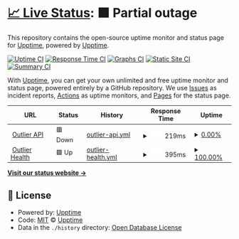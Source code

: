 # [📈 Live Status](https://upptime.github.io/upptime): <!--live status--> **🟧 Partial outage**

This repository contains the open-source uptime monitor and status page for [Upptime](https://upptime.js.org), powered by [Upptime](https://github.com/upptime/upptime).

[![Uptime CI](https://github.com/Outlier-org/uptime/workflows/Uptime%20CI/badge.svg)](https://github.com/Outlier-org/uptime/actions?query=workflow%3A%22Uptime+CI%22)
[![Response Time CI](https://github.com/Outlier-org/uptime/workflows/Response%20Time%20CI/badge.svg)](https://github.com/Outlier-org/uptime/actions?query=workflow%3A%22Response+Time+CI%22)
[![Graphs CI](https://github.com/Outlier-org/uptime/workflows/Graphs%20CI/badge.svg)](https://github.com/Outlier-org/uptime/actions?query=workflow%3A%22Graphs+CI%22)
[![Static Site CI](https://github.com/Outlier-org/uptime/workflows/Static%20Site%20CI/badge.svg)](https://github.com/Outlier-org/uptime/actions?query=workflow%3A%22Static+Site+CI%22)
[![Summary CI](https://github.com/Outlier-org/uptime/workflows/Summary%20CI/badge.svg)](https://github.com/Outlier-org/uptime/actions?query=workflow%3A%22Summary+CI%22)

With [Upptime](https://upptime.js.org), you can get your own unlimited and free uptime monitor and status page, powered entirely by a GitHub repository. We use [Issues](https://github.com/upptime/upptime/issues) as incident reports, [Actions](https://github.com/Outlier-org/uptime/actions) as uptime monitors, and [Pages](https://upptime.github.io/upptime) for the status page.

<!--start: status pages-->
<!-- This summary is generated by Upptime (https://github.com/upptime/upptime) -->
<!-- Do not edit this manually, your changes will be overwritten -->
<!-- prettier-ignore -->
| URL | Status | History | Response Time | Uptime |
| --- | ------ | ------- | ------------- | ------ |
| <img alt="" src="https://dashboard.outlier.org/images/logo.png" height="13"> [Outlier API](https://api.outlier.org) | 🟥 Down | [outlier-api.yml](https://github.com/phirmware/uptime/commits/HEAD/history/outlier-api.yml) | <details><summary><img alt="Response time graph" src="./graphs/outlier-api/response-time-week.png" height="20"> 219ms</summary><br><a href="https://Outlier-org.github.io/uptime/history/outlier-api"><img alt="Response time 209" src="https://img.shields.io/endpoint?url=https%3A%2F%2Fraw.githubusercontent.com%2Fphirmware%2Fuptime%2FHEAD%2Fapi%2Foutlier-api%2Fresponse-time.json"></a><br><a href="https://Outlier-org.github.io/uptime/history/outlier-api"><img alt="24-hour response time 240" src="https://img.shields.io/endpoint?url=https%3A%2F%2Fraw.githubusercontent.com%2Fphirmware%2Fuptime%2FHEAD%2Fapi%2Foutlier-api%2Fresponse-time-day.json"></a><br><a href="https://Outlier-org.github.io/uptime/history/outlier-api"><img alt="7-day response time 219" src="https://img.shields.io/endpoint?url=https%3A%2F%2Fraw.githubusercontent.com%2Fphirmware%2Fuptime%2FHEAD%2Fapi%2Foutlier-api%2Fresponse-time-week.json"></a><br><a href="https://Outlier-org.github.io/uptime/history/outlier-api"><img alt="30-day response time 219" src="https://img.shields.io/endpoint?url=https%3A%2F%2Fraw.githubusercontent.com%2Fphirmware%2Fuptime%2FHEAD%2Fapi%2Foutlier-api%2Fresponse-time-month.json"></a><br><a href="https://Outlier-org.github.io/uptime/history/outlier-api"><img alt="1-year response time 209" src="https://img.shields.io/endpoint?url=https%3A%2F%2Fraw.githubusercontent.com%2Fphirmware%2Fuptime%2FHEAD%2Fapi%2Foutlier-api%2Fresponse-time-year.json"></a></details> | <details><summary><a href="https://Outlier-org.github.io/uptime/history/outlier-api">0.00%</a></summary><a href="https://Outlier-org.github.io/uptime/history/outlier-api"><img alt="All-time uptime 0.00%" src="https://img.shields.io/endpoint?url=https%3A%2F%2Fraw.githubusercontent.com%2Fphirmware%2Fuptime%2FHEAD%2Fapi%2Foutlier-api%2Fuptime.json"></a><br><a href="https://Outlier-org.github.io/uptime/history/outlier-api"><img alt="24-hour uptime 0.00%" src="https://img.shields.io/endpoint?url=https%3A%2F%2Fraw.githubusercontent.com%2Fphirmware%2Fuptime%2FHEAD%2Fapi%2Foutlier-api%2Fuptime-day.json"></a><br><a href="https://Outlier-org.github.io/uptime/history/outlier-api"><img alt="7-day uptime 0.00%" src="https://img.shields.io/endpoint?url=https%3A%2F%2Fraw.githubusercontent.com%2Fphirmware%2Fuptime%2FHEAD%2Fapi%2Foutlier-api%2Fuptime-week.json"></a><br><a href="https://Outlier-org.github.io/uptime/history/outlier-api"><img alt="30-day uptime 0.00%" src="https://img.shields.io/endpoint?url=https%3A%2F%2Fraw.githubusercontent.com%2Fphirmware%2Fuptime%2FHEAD%2Fapi%2Foutlier-api%2Fuptime-month.json"></a><br><a href="https://Outlier-org.github.io/uptime/history/outlier-api"><img alt="1-year uptime 0.00%" src="https://img.shields.io/endpoint?url=https%3A%2F%2Fraw.githubusercontent.com%2Fphirmware%2Fuptime%2FHEAD%2Fapi%2Foutlier-api%2Fuptime-year.json"></a></details>
| <img alt="" src="https://dashboard.outlier.org/images/logo.png" height="13"> [Outlier Health](https://api.outlier.org/health) | 🟩 Up | [outlier-health.yml](https://github.com/phirmware/uptime/commits/HEAD/history/outlier-health.yml) | <details><summary><img alt="Response time graph" src="./graphs/outlier-health/response-time-week.png" height="20"> 395ms</summary><br><a href="https://Outlier-org.github.io/uptime/history/outlier-health"><img alt="Response time 514" src="https://img.shields.io/endpoint?url=https%3A%2F%2Fraw.githubusercontent.com%2Fphirmware%2Fuptime%2FHEAD%2Fapi%2Foutlier-health%2Fresponse-time.json"></a><br><a href="https://Outlier-org.github.io/uptime/history/outlier-health"><img alt="24-hour response time 396" src="https://img.shields.io/endpoint?url=https%3A%2F%2Fraw.githubusercontent.com%2Fphirmware%2Fuptime%2FHEAD%2Fapi%2Foutlier-health%2Fresponse-time-day.json"></a><br><a href="https://Outlier-org.github.io/uptime/history/outlier-health"><img alt="7-day response time 395" src="https://img.shields.io/endpoint?url=https%3A%2F%2Fraw.githubusercontent.com%2Fphirmware%2Fuptime%2FHEAD%2Fapi%2Foutlier-health%2Fresponse-time-week.json"></a><br><a href="https://Outlier-org.github.io/uptime/history/outlier-health"><img alt="30-day response time 405" src="https://img.shields.io/endpoint?url=https%3A%2F%2Fraw.githubusercontent.com%2Fphirmware%2Fuptime%2FHEAD%2Fapi%2Foutlier-health%2Fresponse-time-month.json"></a><br><a href="https://Outlier-org.github.io/uptime/history/outlier-health"><img alt="1-year response time 514" src="https://img.shields.io/endpoint?url=https%3A%2F%2Fraw.githubusercontent.com%2Fphirmware%2Fuptime%2FHEAD%2Fapi%2Foutlier-health%2Fresponse-time-year.json"></a></details> | <details><summary><a href="https://Outlier-org.github.io/uptime/history/outlier-health">100.00%</a></summary><a href="https://Outlier-org.github.io/uptime/history/outlier-health"><img alt="All-time uptime 99.97%" src="https://img.shields.io/endpoint?url=https%3A%2F%2Fraw.githubusercontent.com%2Fphirmware%2Fuptime%2FHEAD%2Fapi%2Foutlier-health%2Fuptime.json"></a><br><a href="https://Outlier-org.github.io/uptime/history/outlier-health"><img alt="24-hour uptime 100.00%" src="https://img.shields.io/endpoint?url=https%3A%2F%2Fraw.githubusercontent.com%2Fphirmware%2Fuptime%2FHEAD%2Fapi%2Foutlier-health%2Fuptime-day.json"></a><br><a href="https://Outlier-org.github.io/uptime/history/outlier-health"><img alt="7-day uptime 100.00%" src="https://img.shields.io/endpoint?url=https%3A%2F%2Fraw.githubusercontent.com%2Fphirmware%2Fuptime%2FHEAD%2Fapi%2Foutlier-health%2Fuptime-week.json"></a><br><a href="https://Outlier-org.github.io/uptime/history/outlier-health"><img alt="30-day uptime 100.00%" src="https://img.shields.io/endpoint?url=https%3A%2F%2Fraw.githubusercontent.com%2Fphirmware%2Fuptime%2FHEAD%2Fapi%2Foutlier-health%2Fuptime-month.json"></a><br><a href="https://Outlier-org.github.io/uptime/history/outlier-health"><img alt="1-year uptime 99.97%" src="https://img.shields.io/endpoint?url=https%3A%2F%2Fraw.githubusercontent.com%2Fphirmware%2Fuptime%2FHEAD%2Fapi%2Foutlier-health%2Fuptime-year.json"></a></details>

<!--end: status pages-->

[**Visit our status website →**](https://upptime.github.io/upptime)

## 📄 License

- Powered by: [Upptime](https://github.com/upptime/upptime)
- Code: [MIT](./LICENSE) © [Upptime](https://upptime.js.org)
- Data in the `./history` directory: [Open Database License](https://opendatacommons.org/licenses/odbl/1-0/)
